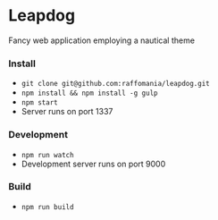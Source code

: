 # Leapdog
Fancy web application employing a nautical theme


### Install
* `git clone git@github.com:raffomania/leapdog.git`
* `npm install && npm install -g gulp`
* `npm start`
* Server runs on port 1337

### Development
* `npm run watch`
* Development server runs on port 9000

### Build
* `npm run build`
